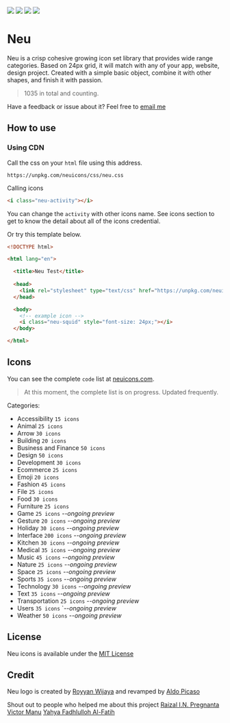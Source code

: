 <a href="https://github.com/neuicons/icons/blob/master/LICENSE" rel="nofollow"><img src="https://img.shields.io/badge/license-MIT-lightgrey"></a>  <a href="https://www.npmjs.com/package/neuicons"><img src="https://img.shields.io/npm/dm/neuicons"></a>  <a href="https://github.com/neuicons/icons/blob/master/LICENSE"><img src="https://img.shields.io/npm/v/neuicons"></a>  <a href="https://ko-fi.com/roywj" rel="nofollow"><img src="https://img.shields.io/badge/support%20me%20on-ko--fi-red" style="max-width:100%;"></a>


# Neu
Neu is a crisp cohesive growing icon set library that provides wide range categories. Based on 24px grid, it will match with any of your app, website, design project. Created with a simple basic object, combine it with other shapes, and finish it with passion.
>1035 in total and counting.

Have a feedback or issue about it? Feel free to [email me](mailto:royyanwijaya@live.com)

## How to use
### Using CDN
Call the css on your `html` file using this address.
```link
https://unpkg.com/neuicons/css/neu.css
```
Calling icons
```html
<i class="neu-activity"></i>
```
You can change the `activity` with other icons name. See icons section to get to know the detail about all of the icons credential.

Or try this template below.
```html
<!DOCTYPE html>

<html lang="en">

  <title>Neu Test</title>
  
  <head>
    <link rel="stylesheet" type="text/css" href="https://unpkg.com/neuicons/css/neu.css">
  </head>

  <body>
    <!-- example icon -->
    <i class="neu-squid" style="font-size: 24px;"></i> 
  </body>

</html>
```

## Icons
You can see the complete `code` list at [neuicons.com](https://neuicons.com).
>At this moment, the complete list is on progress. Updated frequently.

Categories:
- Accessibility `15 icons`
- Animal `25 icons`
- Arrow `30 icons`
- Building `20 icons`
- Business and Finance `50 icons`
- Design `50 icons`
- Development `30 icons`
- Ecommerce `25 icons`
- Emoji `20 icons` 
- Fashion `45 icons`
- File `25 icons`
- Food `30 icons`
- Furniture `25 icons`
- Game `25 icons` *--ongoing preview*
- Gesture `20 icons` *--ongoing preview*
- Holiday `30 icons` *--ongoing preview*
- Interface `200 icons` *--ongoing preview*
- Kitchen `30 icons` *--ongoing preview*
- Medical `35 icons` *--ongoing preview*
- Music `45 icons` *--ongoing preview*
- Nature `25 icons` *--ongoing preview*
- Space `25 icons` *--ongoing preview*
- Sports `35 icons` *--ongoing preview*
- Technology `30 icons` *--ongoing preview*
- Text `35 icons` *--ongoing preview*
- Transportation `25 icons` *--ongoing preview*
- Users `35 icons` `*--ongoing preview*
- Weather `50 icons` *--ongoing preview*

## License
Neu icons is available under the [MIT License](https://github.com/neuicons/icons/blob/master/LICENSE)

## Credit
Neu logo is created by [Royyan Wijaya](https://dribbble.com/roywj) and revamped by [Aldo Picaso](https://www.pexels.com/@aldoalz)

Shout out to people who helped me about this project [Raizal I.N. Pregnanta](https://github.com/raizal) [Victor Manu](https://github.com/itomanu) [Yahya Fadhlulloh Al-Fatih](https://github.com/k1m0ch1)